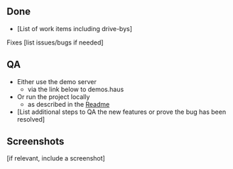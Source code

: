 ## Done

- [List of work items including drive-bys]

Fixes [list issues/bugs if needed]

## QA

- Either use the demo server
  - via the link below to demos.haus
- Or run the project locally
  - as described in the [Readme](https://github.com/canonical/lxd-ui#setting-up-for-development)
- [List additional steps to QA the new features or prove the bug has been resolved]

## Screenshots

[if relevant, include a screenshot]